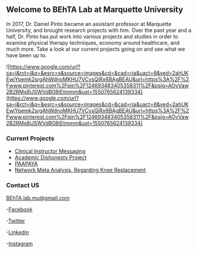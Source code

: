 ## Welcome to BEhTA Lab at Marquette University

In 2017, Dr. Daniel Pinto became an assistant professor at Marquette University, and brought research projects with him. Over the past year and a half, Dr. Pinto has put work into various projects and studies in order to examine physical therapy techniques, economy around healthcare, and much more. Take a look at our current projects going on and see what we have been up to.

![https://www.google.com/url?sa=i&rct=j&q=&esrc=s&source=images&cd=&cad=rja&uact=8&ved=2ahUKEwiYpemk2srgAhWdnoMKHU7VCvsQjRx6BAgBEAU&url=https%3A%2F%2Fwww.pinterest.com%2Fpin%2F124693483405358311%2F&psig=AOvVaw2B2RMs8lJSWVdB08tEtmmm&ust=1550765624139334](https://www.google.com/url?sa=i&rct=j&q=&esrc=s&source=images&cd=&cad=rja&uact=8&ved=2ahUKEwiYpemk2srgAhWdnoMKHU7VCvsQjRx6BAgBEAU&url=https%3A%2F%2Fwww.pinterest.com%2Fpin%2F124693483405358311%2F&psig=AOvVaw2B2RMs8lJSWVdB08tEtmmm&ust=1550765624139334)

### Current Projects

- [Clinical Instructor Messaging](https://behta-mu.github.io/Clinical-Instructor-Messaing/)
- [Academic Dishonesty Project](https://behta-mu.github.io/Academic-Dishonesty-Project/)
- [PAAPAYA]() 
- [Network Meta Analysis, Regarding Knee Replacement]()


### Contact US
BEhTA.lab.mu@gmail.com

-[Facebook]()

-[Twitter](https://twitter.com/BEhTA_Lab)

-[Linkedin]()

-[Instagram]()

